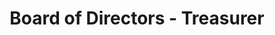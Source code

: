 ---
title: "Board of Directors - Treasurer"
description: "Position filled"
hideImage: true
noTimeEstimate: true
toc: true
---